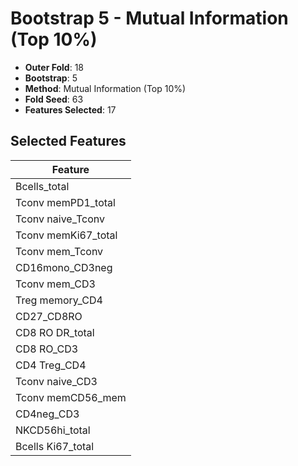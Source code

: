 # Bootstrap 5 - Mutual Information (Top 10%)

- **Outer Fold**: 18
- **Bootstrap**: 5
- **Method**: Mutual Information (Top 10%)
- **Fold Seed**: 63
- **Features Selected**: 17

## Selected Features

| Feature |
|---------|
| Bcells_total |
| Tconv memPD1_total |
| Tconv naive_Tconv |
| Tconv memKi67_total |
| Tconv mem_Tconv |
| CD16mono_CD3neg |
| Tconv mem_CD3 |
| Treg memory_CD4 |
| CD27_CD8RO |
| CD8 RO DR_total |
| CD8 RO_CD3 |
| CD4 Treg_CD4 |
| Tconv naive_CD3 |
| Tconv memCD56_mem |
| CD4neg_CD3 |
| NKCD56hi_total |
| Bcells Ki67_total |
